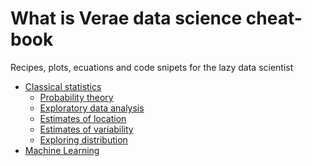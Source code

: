 # What is Verae data science cheat-book
Recipes, plots, ecuations and code snipets for the lazy data scientist

* [Classical statistics](README.md#Classical-statistics)
    * [Probability theory](README.md#Probability-theory)
    * [Exploratory data analysis](README.md#Exploratory-data-analysis%3A)
    * [Estimates of location](README.md#Estimates-of-location%3A)
    * [Estimates of variability]()
    * [Exploring distribution]()
* [Machine Learning](README.md#Machine-learning)